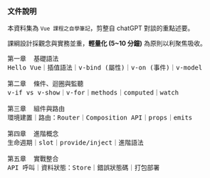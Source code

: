### 文件說明

本資料集為 `Vue 課程之自學筆記`，剪整自 chatGPT 對談的重點述要。

課綱設計採觀念與實務並重，**輕量化 (5~10 分鐘)** 為原則以利聚焦吸收。

<pre>
第一章  基礎語法
Hello Vue｜插值語法｜v-bind (屬性)｜v-on (事件)｜v-model

第二章  條件、迴圈與監聽
v-if vs v-show｜v-for｜methods｜computed｜watch

第三章  組件與路由
環境建置｜路由：Router｜Composition API｜props｜emits

第四章  進階概念
生命週期｜slot｜provide/inject｜進階語法

第五章  實戰整合
API 呼叫｜資料狀態：Store｜錯誤狀態碼｜打包部署
</pre>
